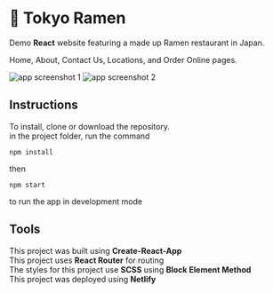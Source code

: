 # :ramen: Tokyo Ramen

Demo **React** website featuring a made up Ramen restaurant in Japan.  
  
Home, About, Contact Us, Locations, and Order Online pages.

![app screenshot 1](http://www.peterdurham.site/images/site-images/projects/tokyo-ramen.jpg)
![app screenshot 2](http://www.peterdurham.site/images/site-images/projects/tokyo-ramen2.png)

## Instructions

To install, clone or download the repository.  
in the project folder, run the command

`npm install`

then

`npm start`

to run the app in development mode

## Tools

This project was built using **Create-React-App**  
This project uses **React Router** for routing  
The styles for this project use **SCSS** using **Block Element Method**  
This project was deployed using **Netlify**
